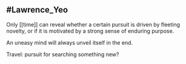 ## #Lawrence_Yeo
 Only [[time]] can reveal whether a certain pursuit is driven by fleeting novelty, or if it is motivated by a strong sense of enduring purpose.

 An uneasy mind will always unveil itself in the end.

 Travel: pursuit for searching something new?